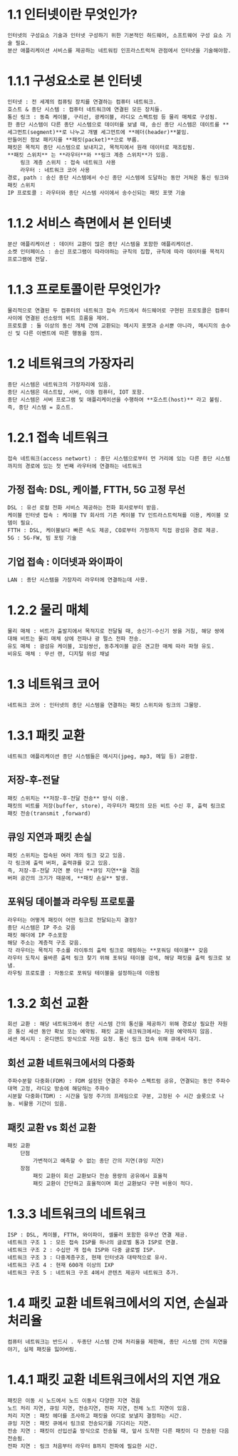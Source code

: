 # 1.1 인터넷이란 무엇인가?

    인터넷의 구성요소 기술과 인터넷 구성하기 위한 기본적인 하드웨어, 소프트웨어 구성 요소 기술 필요.
    분산 애플리케이션 서비스를 제공하는 네트워킹 인프라스트럭쳐 관점에서 인터넷을 기술해야함.

# 1.1.1 구성요소로 본 인터넷

    인터넷 : 전 세계의 컴퓨팅 장치를 연결하는 컴퓨터 네트워크.
    호스트 & 종단 시스템 : 컴퓨터 네트워크에 연결된 모든 장치들.
    통신 링크 : 동축 케이블, 구리선, 광케이블, 라디오 스펙트럼 등 물리 매체로 구성됨.
    한 종단 시스템이 다른 종단 시스템으로 데이터를 보낼 때, 송신 종단 시스템은 데이트를 **세그먼트(segment)**로 나누고 개별 세그먼트에 **헤더(header)**붙임.
    만들어진 정보 패키지를 **패킷(packet)**으로 부름.
    패킷은 목적지 종단 시스템으로 보내지고, 목적지에서 원래 데이터로 재조립됨.
    **패킷 스위치** 는 **라우터**와 **링크 계층 스위치**가 있음.
    	링크 계층 스위치 : 접속 네트워크 사용
    	라우터 : 네트워크 코어 사용
    경로, path : 송신 종단 시스템에서 수신 종단 시스템에 도달하는 동안 거쳐온 통신 링크와 패킷 스위치
    IP 프로토콜 : 라우터와 종단 시스템 사이에서 송수신되는 패킷 포맷 기술

# 1.1.2 서비스 측면에서 본 인터넷

    분산 애플리케이션 : 데이터 교환이 많은 종단 시스템을 포함한 애플리케이션.
    소켓 인터페이스 : 송신 프로그램이 따라야하는 규칙의 집합, 규칙에 따라 데이터를 목적지 프로그램에 전달.

# 1.1.3 프로토콜이란 무엇인가?

    물리적으로 연결된 두 컴퓨터의 네트워크 접속 카드에서 하드웨어로 구현된 프로토콜은 컴퓨터 사이에 연결된 선소랑의 비트 흐름을 제어.
    프로토콜 : 둘 이상의 동신 개체 간에 교환되는 메시지 포맷과 순서뿐 아니라, 메시지의 송수신 및 다른 이벤트에 따른 행동을 정의.

# 1.2 네트워크의 가장자리

    종단 시스템은 네트워크의 가장자리에 있음.
    종단 시스템은 데스트탑, 서버, 이동 컴퓨터, IOT 포함.
    종단 시스템은 서버 프로그램 및 애플리케이션을 수행하여 **호스트(host)** 라고 불림.
    즉, 종단 시스템 = 호스트.

# 1.2.1 접속 네트워크

    접속 네트워크(access networt) : 종단 시스템으로부터 먼 거리에 있는 다른 종단 시스템까지의 경로에 있는 첫 번째 라우터에 연결하는 네트워크

## 가정 접속: DSL, 케이블, FTTH, 5G 고정 무선

    DSL : 유선 로컬 전화 서비스 제공하는 전화 회사로부터 받음.
    케이블 인터넷 접속 : 케이블 TV 회사의 기존 케이블 TV 인트라스트럭쳐를 이용, 케이블 모뎀이 필요.
    FTTH : DSL, 케이블보다 빠른 속도 제공, CO로부터 가정까지 직접 광섬유 경로 제공.
    5G : 5G-FW, 빔 포밍 기술

## 기업 접속 : 이더넷과 와이파이

    LAN : 종단 시스템을 가장자리 라우터에 연결하는데 사용.

# 1.2.2 물리 매체

    물리 매체 : 비트가 출발지에서 목적지로 전달될 때, 송신기-수신기 쌍을 거침, 해당 쌍에 대해 비트는 물리 매체 상에 전파나 광 펄스 전파 전송.
    유도 매체 : 광섬유 케이블, 꼬임쌍선, 동추게이블 같은 견고한 매체 따라 파형 유도.
    비유도 매체 : 무선 랜, 디지털 위성 채널

# 1.3 네트워크 코어

    네트워크 코어 : 인터넷의 종단 시스템을 연결하는 패킷 스위치와 링크의 그물망.

# 1.3.1 패킷 교환

    네트워크 애플리케이션 종단 시스템들은 메시지(jpeg, mp3, 메일 등) 교환함.

## 저장-후-전달

    패킷 스위치는 **저장-후-전달 전송** 방식 이용.
    패킷의 비트를 저장(buffer, store), 라우터가 패킷의 모든 비트 수신 후, 출력 링크로 패킷 전송(transmit ,forward)

## 큐잉 지연과 패킷 손실

    패킷 스위치는 접속된 여러 개의 링크 갖고 있음.
    각 링크에 출력 버퍼, 출력큐를 갖고 있음.
    즉, 저장-후-전달 지연 뿐 아닌 **큐잉 지연**을 겪음
    버퍼 공간의 크기가 때문에, **패킷 손실** 발생.

## 포워딩 데이블과 라우팅 프로토콜

    라우터는 어떻게 패킷이 어떤 링크로 전달되는지 결정?
    종단 시스템은 IP 주소 갖음
    패킷 해더에 IP 주소포함
    해당 주소는 계층적 구조 갖음.
    각 라우터는 목적지 주소를 라이투의 출력 링크로 매핑하는 **포워딩 테이블** 갖음
    라우터 도착시 올바른 출력 링크 찾기 위해 포워딩 테이블 검색, 해당 패킷을 출력 링크로 보냄.
    라우팅 프로토콜 : 자동으로 포워딩 테이블을 설정하는데 이용됨

# 1.3.2 회선 교환

    회선 교환 : 해당 네트워크에서 종단 시스템 간의 통신을 제공하기 위해 경로상 필요한 자원은 통신 세션 동안 확보 또는 예약됨. 패킷 교환 네크워크에서는 자원 예약하지 않음.
    세션 메시지 : 온디맨드 방식으로 자원 요청. 통신 링크 접속 위해 큐에서 대기.

## 회선 교환 네트워크에서의 다중화

    주파수분할 다중화(FDM) : FDM 설정된 연결은 주파수 스펙트럼 공유, 연결되는 동안 주파수 대역 고정, 라디오 방송에 해당하는 주파수
    시분할 다중화(TDM) : 시간을 일정 주기의 프레임으로 구분, 고정된 수 시간 슬롯으로 나눔. 비활용 기간이 있음.

## 패킷 교환 vs 회선 교환

    패킷 교환
    	단점
    		가변적이고 예측할 수 없는 종단 간의 지연(큐잉 지연)
    	장점
    		패킷 교환이 회선 교환보다 전송 용량의 공유에서 효율적
    		패킷 교환이 간단하고 효율적이며 회선 교환보다 구현 비용이 적다.

# 1.3.3 네트워크의 네트워크

    ISP : DSL, 케이블, FTTH, 와이파이, 셀룰러 포함한 유무선 연결 제공.
    네트워크 구조 1 : 모든 접속 ISP를 하나의 글로벌 통과 ISP로 연결.
    네트워크 구조 2 : 수십만 개 접속 ISP와 다중 글로벌 ISP.
    네트워크 구조 3 : 다중계층구조, 현재 인터넷과 대략적으로 유사.
    네트워크 구조 4 : 현재 600개 이상의 IXP
    네트워크 구조 5 : 네트워크 구조 4에서 콘텐츠 제공자 네트워크 추가.

# 1.4 패킷 교환 네트워크에서의 지연, 손실과 처리율

    컴퓨터 네트워크는 반드시 . 두종단 시스템 간에 처리율을 제한해, 종단 시스템 간의 지연을 야기, 실제 패킷을 잃어버림.

# 1.4.1 패킷 교환 네트워크에서의 지연 개요

    패킷은 이동 시 노드에서 노드 이동시 다양한 지연 겪음
    노드 처리 지연, 큐잉 지연, 전송지연, 전파 지연, 전체 노드 지연이 있음.
    처리 지연 : 패킷 헤더를 조사하고 패킷을 어디로 보낼지 결정하는 시간.
    큐잉 지연 : 패킷 큐에서 링크로 전송되기를 기다리는 지연.
    전송 지연 : 패킷이 선입선출 방식으로 전송될 때, 앞서 도착한 다른 패킷이 다 전송된 다음 전송됨.
    전파 지연 : 링크 처음부터 라우터 B까지 전파에 필요한 시간.
